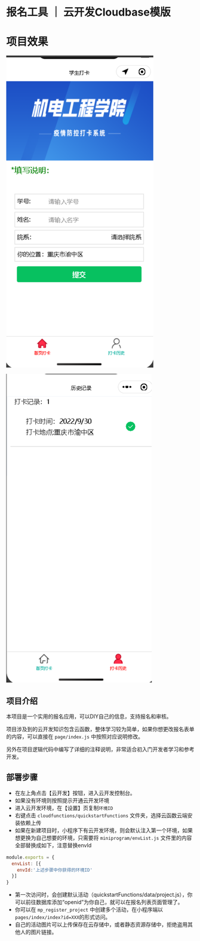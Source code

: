 # 报名工具 ｜ 云开发Cloudbase模版

# 项目效果

![](.\info1.png)



![.\info2.png](.\info2.png)



## 项目介绍

本项目是一个实用的报名应用，可以DIY自己的信息，支持报名和审核。

项目涉及到的云开发知识包含云函数，整体学习较为简单，如果你想更改报名表单的内容，可以直接在 `page/index.js` 中按照对应说明修改。

另外在项目逻辑代码中编写了详细的注释说明，非常适合初入门开发者学习和参考开发。

## 部署步骤

- 在左上角点击【云开发】按钮，进入云开发控制台。
- 如果没有环境则按照提示开通云开发环境
- 进入云开发环境，在【设置】页复制`环境ID`
- 右键点击 `cloudfunctions/quickstartFunctions` 文件夹，选择云函数云端安装依赖上传
- 如果在新建项目时，小程序下有云开发环境，则会默认注入第一个环境，如果想更换为自己想要的环境，只需要将 `miniprogram/envList.js` 文件里的内容全部替换成如下，注意替换envId

``` js
module.exports = {
  envList: [{
    envId:'上述步骤中你获得的环境ID'
  }]
}
```

- 第一次访问时，会创建默认活动（quickstartFunctions/data/project.js），你可以前往数据库添加“openid”为你自己，就可以在报名列表页面管理了。
- 你可以在 `mp_register_project` 中创建多个活动，在小程序端以`pages/index/index?id=XXX`的形式访问。
- 自己的活动图片可以上传保存在云存储中，或者静态资源存储中，拒绝盗用其他人的图片链接。
